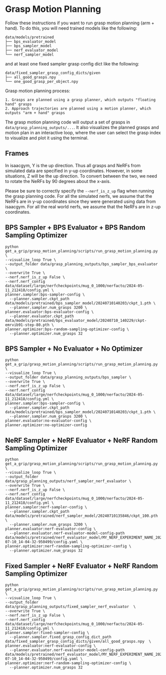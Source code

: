 # Grasp Motion Planning

Follow these instructions if you want to run grasp motion planning (arm + hand). To do this, you will need trained models like the following:

```
data/models/pretrained
├── bps_evaluator_model
├── bps_sampler_model
├── nerf_evaluator_model
└── nerf_sampler_model
```

and at least one fixed sampler grasp config dict like the following:

```
data/fixed_sampler_grasp_config_dicts/given
├── all_good_grasps.npy
└── one_good_grasp_per_object.npy
```

Grasp motion planning process:

```
1. Grasps are planned using a grasp planner, which outputs "floating hand" grasps
2. Approach trajectories are planned using a motion planner, which outputs "arm + hand" grasps
```

The grasp motion planning code will output a set of grasps in `data/grasp_planning_outputs/...`. It also visualizes the planned grasps and motion plan in an interactive loop, where the user can select the grasp index to visualize and plot it using the terminal.

## Frames

In isaacgym, Y is the up direction. Thus all grasps and NeRFs from simulated data are specified in y-up coordinates. However, in some situations, Z will be the up direction. To convert between the two, we need to rotate the NeRFs by 90 degrees about the x-axis.

Please be sure to correctly specify the `--nerf_is_z_up` flag when running the grasp planning code. For all the simulated nerfs, we assume that the NeRFs are in y-up coordinates since they were generated using data from isaacgym. For all the real world nerfs, we assume that the NeRFs are in z-up coordinates.

## BPS Sampler + BPS Evaluator + BPS Random Sampling Optimizer

```
python get_a_grip/grasp_motion_planning/scripts/run_grasp_motion_planning.py \
--visualize_loop True \
--output_folder data/grasp_planning_outputs/bps_sampler_bps_evaluator \
--overwrite True \
--nerf.nerf_is_z_up False \
--nerf.nerf_config data/dataset/large/nerfcheckpoints/mug_0_1000/nerfacto/2024-05-11_212418/config.yml \
planner.sampler:bps-sampler-config \
  --planner.sampler.ckpt_path data/models/pretrained/bps_sampler_model/20240710140203/ckpt_1.pth \
  --planner.sampler.num_grasps 3200 \
planner.evaluator:bps-evaluator-config \
  --planner.evaluator.ckpt_path data/models/pretrained/bps_evaluator_model/20240710_140229/ckpt-emrvib91-step-80.pth \
planner.optimizer:bps-random-sampling-optimizer-config \
  --planner.optimizer.num_grasps 32
```

## BPS Sampler + No Evaluator + No Optimizer

```
python get_a_grip/grasp_motion_planning/scripts/run_grasp_motion_planning.py \
--visualize_loop True \
--output_folder data/grasp_planning_outputs/bps_sampler \
--overwrite True \
--nerf.nerf_is_z_up False \
--nerf.nerf_config data/dataset/large/nerfcheckpoints/mug_0_1000/nerfacto/2024-05-11_212418/config.yml \
planner.sampler:bps-sampler-config \
  --planner.sampler.ckpt_path data/models/pretrained/bps_sampler_model/20240710140203/ckpt_1.pth \
  --planner.sampler.num_grasps 3200 \
planner.evaluator:no-evaluator-config \
planner.optimizer:no-optimizer-config
```

## NeRF Sampler + NeRF Evaluator + NeRF Random Sampling Optimizer

```
python get_a_grip/grasp_motion_planning/scripts/run_grasp_motion_planning.py \
--visualize_loop True \
--output_folder data/grasp_planning_outputs/nerf_sampler_nerf_evaluator \
--overwrite True \
--nerf.nerf_is_z_up False \
--nerf.nerf_config data/dataset/large/nerfcheckpoints/mug_0_1000/nerfacto/2024-05-11_212418/config.yml \
planner.sampler:nerf-sampler-config \
  --planner.sampler.ckpt_path data/models/pretrained/nerf_sampler_model/20240710135846/ckpt_100.pth  \
  --planner.sampler.num_grasps 3200 \
planner.evaluator:nerf-evaluator-config \
  --planner.evaluator.nerf-evaluator-model-config-path data/models/pretrained/nerf_evaluator_model/MY_NERF_EXPERIMENT_NAME_2024-07-10_14-04-32-950499/config.yaml \
planner.optimizer:nerf-random-sampling-optimizer-config \
  --planner.optimizer.num_grasps 32
```

## Fixed Sampler + NeRF Evaluator + NeRF Random Sampling Optimizer

```
python get_a_grip/grasp_motion_planning/scripts/run_grasp_motion_planning.py \
--visualize_loop True \
--output_folder data/grasp_planning_outputs/fixed_sampler_nerf_evaluator  \
--overwrite True \
--nerf.nerf_is_z_up False \
--nerf.nerf_config data/dataset/large/nerfcheckpoints/mug_0_1000/nerfacto/2024-05-11_212418/config.yml \
planner.sampler:fixed-sampler-config \
  --planner.sampler.fixed_grasp_config_dict_path data/fixed_sampler_grasp_config_dicts/given/all_good_grasps.npy  \
planner.evaluator:nerf-evaluator-config \
  --planner.evaluator.nerf-evaluator-model-config-path data/models/pretrained/nerf_evaluator_model/MY_NERF_EXPERIMENT_NAME_2024-07-10_14-04-32-950499/config.yaml \
planner.optimizer:nerf-random-sampling-optimizer-config \
  --planner.optimizer.num_grasps 32
```

